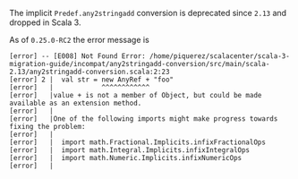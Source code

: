 The implicit `Predef.any2stringadd` conversion is deprecated since `2.13` and dropped in Scala 3.

As of `0.25.0-RC2` the error message is
```
[error] -- [E008] Not Found Error: /home/piquerez/scalacenter/scala-3-migration-guide/incompat/any2stringadd-conversion/src/main/scala-2.13/any2stringadd-conversion.scala:2:23 
[error] 2 |  val str = new AnyRef + "foo"
[error]   |            ^^^^^^^^^^^^
[error]   |value + is not a member of Object, but could be made available as an extension method.
[error]   |
[error]   |One of the following imports might make progress towards fixing the problem:
[error]   |
[error]   |  import math.Fractional.Implicits.infixFractionalOps
[error]   |  import math.Integral.Implicits.infixIntegralOps
[error]   |  import math.Numeric.Implicits.infixNumericOps
[error]   |
```
